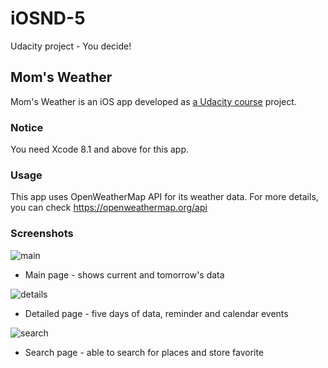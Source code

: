 # iOSND-5

Udacity project - You decide!

Mom's Weather
-------------

Mom's Weather is an iOS app developed as [a Udacity course](https://www.udacity.com/course/ios-developer-nanodegree--nd003) project.

### Notice ###

You need Xcode 8.1 and above for this app.

### Usage ###

This app uses OpenWeatherMap API for its weather data.
For more details, you can check https://openweathermap.org/api

### Screenshots ###
![main](https://cloud.githubusercontent.com/assets/16446932/21084810/7e0eb75c-c011-11e6-8601-e05271490245.png)
* Main page - shows current and tomorrow's data

![details](https://cloud.githubusercontent.com/assets/16446932/21084811/7e0f7390-c011-11e6-84dc-7b292efe21a6.png)
* Detailed page - five days of data, reminder and calendar events

![search](https://cloud.githubusercontent.com/assets/16446932/21084812/7e113bd0-c011-11e6-8db8-480814d343c8.png)
* Search page - able to search for places and store favorite
